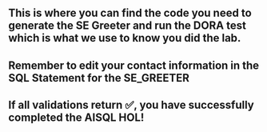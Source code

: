 ##  This is where you can find the code you need to generate the SE Greeter and run the DORA test which is what we use to know you did the lab.  
##  Remember to edit your contact information in the SQL Statement for the SE_GREETER ##
## **If all validations return ✅, you have successfully completed the AISQL HOL!**
